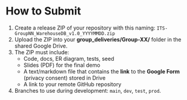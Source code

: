 # How to Submit

1. Create a release ZIP of your repository with this naming:
   `ITS-GroupNN_WarehouseDB_v1.0_YYYYMMDD.zip`
2. Upload the ZIP into your **group_deliveries/Group-XX/** folder in the shared Google Drive.
3. The ZIP must include:
   - Code, docs, ER diagram, tests, seed
   - Slides (PDF) for the final demo
   - A text/markdown file that contains the **link** to the **Google Form** (privacy consent) stored in Drive
   - A link to your remote GitHub repository
4. Branches to use during development: `main`, `dev`, `test`, `prod`.
